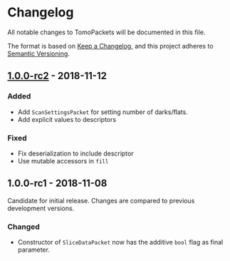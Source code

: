 # Changelog

All notable changes to TomoPackets will be documented in this file.

The format is based on [Keep a Changelog](https://keepachangelog.com/en/1.0.0/),
and this project adheres to [Semantic
Versioning](https://semver.org/spec/v2.0.0.html).

## [1.0.0-rc2] - 2018-11-12

### Added
- Add `ScanSettingsPacket` for setting number of darks/flats.
- Add explicit values to descriptors

### Fixed
- Fix deserialization to include descriptor
- Use mutable accessors in `fill`

## 1.0.0-rc1 - 2018-11-08

Candidate for initial release. Changes are compared to previous development
versions.

### Changed

- Constructor of `SliceDataPacket` now has the additive `bool` flag as final parameter.

[1.0.0-rc2]: https://github.com/cicwi/tomopackets/compare/v1.0.0-rc1...v1.0.0-rc2
